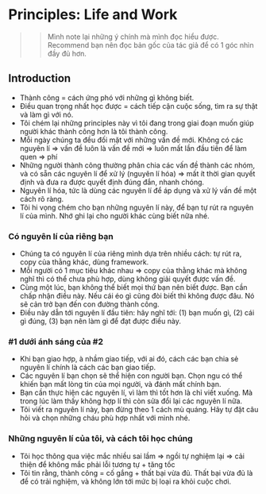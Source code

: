 # Principles: Life and Work 
>> Mình note lại những ý chính mà mình đọc hiểu được. Recommend bạn nên đọc bản gốc của tác giả để có 1 góc nhìn đầy đủ hơn.

## Introduction
- Thành công = cách ứng phó với những gì không biết.
- Điều quan trọng nhất học được = cách tiếp cận cuộc sống, tìm ra sự thật và làm gì với nó.
- Tôi chém lại những principles này vì tôi đang trong giai đoạn muốn giúp người khác thành công hơn là tôi thành công.
- Mỗi ngày chúng ta đều đối mặt với những vấn đề mới. Không có các nguyên lí => vấn đề luôn là vấn đề mới => luôn mất lần đầu tiên để làm quen => phí
- Những người thành công thường phân chia các vấn đề thành các nhóm, và có sẵn các nguyên lí để xử lý (nguyên lí hóa) => mất ít thời gian quyết định và đưa ra được quyết định đúng đắn, nhanh chóng.
- Nguyên lí hóa, tức là dùng các nguyên lí để áp dụng và xử lý vấn đề một cách rõ ràng.
- Tôi hi vọng chém cho bạn những nguyên lí này, để bạn tự rút ra nguyên lí của mình. Nhớ ghi lại cho người khác cùng biết nữa nhé.

### Có nguyên lí của riêng bạn
- Chúng ta có nguyên lí của riêng mình dựa trên nhiều cách: tự rút ra, copy của thằng khác, dùng framework.
- Mỗi người có 1 mục tiêu khác nhau => copy của thằng khác mà không nghĩ thì có thể chưa phù hợp, dùng không giải quyết được vấn đề.
- Cùng một lúc, bạn không thể biết mọi thứ bạn nên biết được. Bạn cần chấp nhận điều này. Nếu cái éo gì cũng đòi biết thì không được đâu. Nó sẽ cản trở bạn đến con đường thành công.
- Điều này dẫn tới nguyên lí đầu tiên: hãy nghĩ tới: (1) bạn muốn gì, (2) cái gì đúng, (3) bạn nên làm gì để đạt được điều này.

### #1 dưới ánh sáng của #2
- Khi bạn giao hợp, à nhầm giao tiếp, với ai đó, cách các bạn chia sẻ nguyên lí chính là cách các bạn giao tiếp.
- Các nguyên lí bạn chọn sẽ thể hiện con người bạn. Chọn ngu có thể khiến bạn mất lòng tin của mọi người, và đánh mất chính bạn.
- Bạn cần thực hiện các nguyên lí, vì làm thì tốt hơn là chỉ viết xuống. Mà trong lúc làm thấy không hợp lí thì còn sửa đổi lại các nguyên lí nữa.
- Tôi viết ra nguyên lí này, bạn đừng theo 1 cách mù quáng. Hãy tự đặt câu hỏi và chọn những cháu phù hợp nhất với mình nhé.

### Những nguyên lí của tôi, và cách tôi học chúng
- Tôi học thông qua việc mắc nhiều sai lầm => ngồi tự nghiệm lại => cải thiện để không mắc phải lỗi tương tự + tăng tốc
- Tôi tin rằng, thành công = cố gắng + thất bại vừa đủ. Thất bại vừa đủ là để có trải nghiệm, và không lớn tới mức bị loại ra khỏi cuộc chơi.
